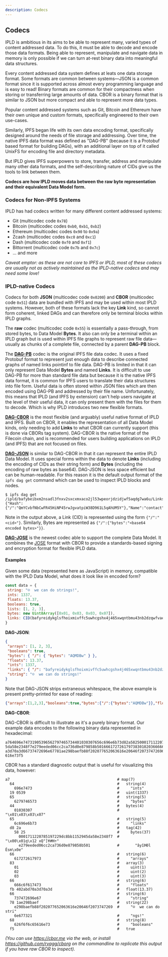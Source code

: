 ```yaml
---
description: Codecs
---
```


## Codecs

IPLD is ambitious in its aims to be able to represent many, varied types of content addressed data. To do this, it must be able to decode and encode those data formats. Being able to represent, manipulate and navigate data in memory is only possible if we can turn at-rest binary data into meaningful data structures.

Every content addressed data system defines at leats one data storage format. Some formats are common between systems—JSON is a common format since it is supported across almost every programming language and is easy to read! Binary formats are common for their compactness when storing or transferring large amounts of data. CBOR is a binary format that is similar to JSON but more compact and able to represent more data types.

Popular content addressed systems such as Git, Bitcoin and Ethereum have their own unique and custom formats, specifically engineered to their own use-cases.

Similarly, IPFS began life with its own data encoding format, specifically designed around the needs of file storage and addressing. Over time, the native IPFS data format was defined as "DAG-PB" (because it is a Protobuf based format for building DAGs), with an additional layer on top of it called UnixFS for encoding file and directory metadata.

But IPLD gives IPFS superpowers to store, transfer, address and manipulate many other data formats, and the self-describing nature of CIDs give us the tools to link between them.

**Codecs are how IPLD moves data between the raw byte representation and their equivalent Data Model form.**

### Codecs for Non-IPFS Systems

IPLD has had codecs written for many different content addressed systems:

* Git (multicodec code `0x78`)
* Bitcoin (multicodec codes `0xb0`, `0xb1`, `0xb2`)
* Ethereum (multicodec codes `0x90` to `0x9a`)
* Zcash (multicodec codes `0xc0` and `0xc1`)
* Dash (multicodec code `0xf0` and `0xf1`)
* Bittorrent (multicodec code `0x7b` and `0x7c`)
* ... and more

*Caveat emptor: as these are not core to IPFS or IPLD, most of these codecs are usually not as actively maintained as the IPLD-native codecs and may need some love!*

### IPLD-native Codecs

Codecs for both **JSON** (multicodec code `0x0200`) and **CBOR** (multicodec code `0x51`) data are bundled with IPFS and may be used within most IPLD systems. However, both of these formats lack the key **Link** kind, so cannot form coherent, linked DAGs and can therefore only be terminal blocks within IPLD graphs.

The **raw** codec (multicodec code `0x55`) is essentially a pass-through, from stored bytes, to Data Model **Bytes**. It also can only be a terminal within an IPLD graph but is used within IPFS file graphs to represent raw file data—usually as chunks of a complete file, connected by a parent **DAG-PB** block.

The [**DAG-PB**](https://ipld.io/specs/codecs/dag-pb/) codec is the original IPFS file data codec. It uses a fixed Protobuf format to represent just enough data to describe connected graphs of named links pointinf to file data. DAG-PB is limited in that it can only represent Data Model **Bytes** and named **Links**. It is difficult to use DAG-PB for more than standard file data but because it is the native IPFS data format, it is common for IPFS users to translate their data structures into file form. Useful data is often stored within JSON files which are then encoded using DAG-PB and addressed by their file name. Unfortunately, this means that IPLD (and IPFS by extension) can't help users navigate at the level of their useful data, it can only present them with the files for them to decode. Which is why IPLD introduces two new flexible formats.

[**DAG-CBOR**](https://ipld.io/specs/codecs/dag-cbor/) is the most flexible (and arguably) useful native format of IPLD and IPFS. Built on CBOR, it enables the representation of all Data Model kinds, only needing to add **Links** to what CBOR can currently support (this is done via CBORs tag system). DAG-CBOR is the native format of the Filecoin chain, and is recommended for users building applications on IPLD (and IPFS) that are not focused on files.

[**DAG-JSON**](https://ipld.io/specs/codecs/dag-json/) is similar to DAG-CBOR in that it can represent the entire IPLD Data Model. It uses special forms within the data to denote **Links** (including the encoding of CIDs as their string form) and **Bytes** (including the encoding of raw bytes as base64). DAG-JSON is less space efficient but can be human-readable. For this reason it is the default output format of the `ipfs dag get` command which can be used to inspect IPLD blocks and nodes.

```
$ ipfs dag get /ipld/bafybeibxm2nsadl3fnxv2sxcxmxaco2jl53wpeorjdzidjwf5aqdg7wa6u/Links/1
{"Hash":{"/":"QmYCvbfNbCwFR45HiNP45rwJgvatpiW38D961L5qAhUM5Y"},"Name":"contact","Tsize":200}
```

Note in the output above, a Link (CID) is represented using the form `{"/":"<cid>"}`. Similarly, Bytes are represented as `{"/":{"bytes":"<base64 encoded bytes>"}}`.

[**DAG-JOSE**](https://ipld.io/specs/codecs/dag-jose/) is the newest codec able to support the complete Data Model. It combines the [JOSE](https://jose.readthedocs.io/en/latest/) format with CBOR to provide a standards-based signing and encryption format for flexible IPLD data.

#### Examples

Given some data (represented here as JavaScript) in memory, compatible with the IPLD Data Model, what does it look like in encoded form?

```js
const data = {
 string: "☺️  we can do strings!",
 ints: 1337,
 floats: 13.37,
 booleans: true,
 lists: [1, 2, 3],
 bytes: new Uint8Array([0x01, 0x03, 0x03, 0x07]),
 links: CID(bafyreidykglsfhoixmivffc5uwhcgshx4j465xwqntbmu43nb2dzqwfvae)
}
```

**DAG-JSON**:

```json
{
 "arrays": [1, 2, 3],
 "booleans": true,
 "bytes": { "/": { "bytes": "AQMDBw" } },
 "floats": 13.37,
 "ints": 1337,
 "links": { "/": "bafyreidykglsfhoixmivffc5uwhcgshx4j465xwqntbmu43nb2dzqwfvae" },
 "string": "☺️  we can do strings!"
}
```

Note that DAG-JSON strips extraneous whitespace, the above example is present pretty-printed for ease of reading:

```json
{"arrays":[1,2,3],"booleans":true,"bytes":{"/":{"bytes":"AQMDBw"}},"floats":13.37,"ints":1337,"links":{"/":"bafyreidykglsfhoixmivffc5uwhcgshx4j465xwqntbmu43nb2dzqwfvae"},"string":"☺️  we can do strings!"}
```

**DAG-CBOR**:

DAG-CBOR is difficult to illustrate as it's a purely binary format. Our example data encodes to the following binary data represented in hexadecimal:

```
a764696e74731905396562797465734401030307656c696e6b73d82a58250001711220785197229dc8bb115294
5da58e2348f7e279eeded06cc2ca736d0e879858b501666172726179738301020366666c6f617473fb402abd70
a3d70a3d66737472696e67781ae298baefb88f202077652063616e20646f20737472696e67732168626f6f6c65
616e73f5
```

CBOR has a standard diagnostic output that is useful for visualizing this data, however:

```
a7                                                # map(7)
  64                                              #   string(4)
    696e7473                                      #     "ints"
  19 0539                                         #   uint(1337)
  65                                              #   string(5)
    6279746573                                    #     "bytes"
  44                                              #   bytes(4)
    01030307                                      #     "\x01\x03\x03\x07"
  65                                              #   string(5)
    6c696e6b73                                    #     "links"
  d8 2a                                           #   tag(42)
    58 25                                         #     bytes(37)
      0001711220785197229dc8bb1152945da58e2348f7  #       "\x00\x01q\x12 xQ"]¥#H÷"
      e279eeded06cc2ca736d0e879858b501            #       "âyîÞÐl Êsm\x0e"
  66                                              #   string(6)
    617272617973                                  #     "arrays"
  83                                              #   array(3)
    01                                            #     uint(1)
    02                                            #     uint(2)
    03                                            #     uint(3)
  66                                              #   string(6)
    666c6f617473                                  #     "floats"
  fb 402abd70a3d70a3d                             #   float(13.37)
  66                                              #   string(6)
    737472696e67                                  #     "string"
  78 1ae298baef                                   #   string(22)
    e298baefb88f202077652063616e20646f2073747269  #     "☺️  we can do stri"
    6e677321                                      #     "ngs!"
  68                                              #   string(8)
    626f6f6c65616e73                              #     "booleans"
  f5                                              #   true
```

*(You can use https://cbor.me via the web, or install https://github.com/rvagg/cborg on the commandline to replicate this output if you have raw CBOR to inspect).*
